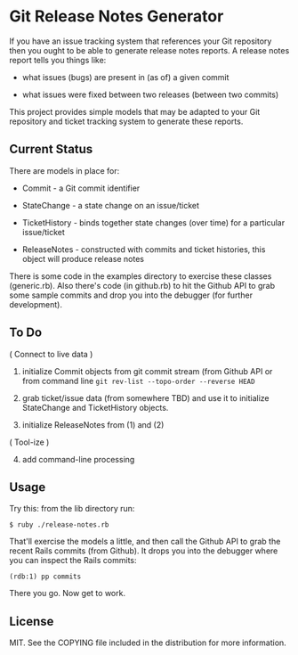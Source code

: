 Git Release Notes Generator
===========================

If you have an issue tracking system that references your Git repository then you ought to be able to generate release notes reports. A release notes report tells you things like:

* what issues (bugs) are present in (as of) a given commit

* what issues were fixed between two releases (between two commits)

This project provides simple models that may be adapted to your Git repository and ticket tracking system to generate these reports. 

Current Status
--------------

There are models in place for:

* Commit - a Git commit identifier

* StateChange - a state change on an issue/ticket

* TicketHistory - binds together state changes (over time) for a particular issue/ticket

* ReleaseNotes - constructed with commits and ticket histories, this object will produce release notes

There is some code in the examples directory to exercise these classes (generic.rb). Also there's code (in github.rb) to hit the Github API to grab some sample commits and drop you into the debugger (for further development).


To Do
-----

( Connect to live data )

1. initialize Commit objects from git commit stream (from Github API or from command line `git rev-list --topo-order --reverse HEAD`

2. grab ticket/issue data (from somewhere TBD) and use it to initialize StateChange and TicketHistory objects.

3. initialize ReleaseNotes from (1) and (2)

( Tool-ize )

4. add command-line processing


Usage
-----

Try this: from the lib directory run:

`$ ruby ./release-notes.rb`

That'll exercise the models a little, and then call the Github API to grab the recent Rails commits (from Github). It drops you into the debugger where you can inspect the Rails commits:

`(rdb:1) pp commits`

There you go. Now get to work.

License
-------

MIT. See the COPYING file included in the distribution for more information.